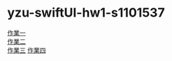 # yzu-swiftUI-hw1-s1101537

[作業一](https://github.com/sodchuang/yzu-swiftUI-hw1-s1101537/blob/main/hw1.md)  
[作業二](https://github.com/sodchuang/yzu-swiftUI-hw1-s1101537/blob/main/hw2.md)  
[作業三](https://github.com/sodchuang/yzu-swiftUI-hw1-s1101537/blob/main/hw3.md)
[作業四](https://github.com/sodchuang/yzu-swiftUI-hw1-s1101537/blob/main/hw4.md)
